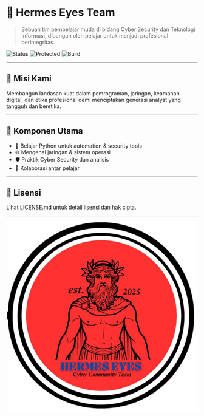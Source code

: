 # 🧿 Hermes Eyes Team

> Sebuah tim pembelajar muda di bidang Cyber Security dan Teknologi Informasi, dibangun oleh pelajar untuk menjadi profesional berintegritas.

![Status](https://img.shields.io/badge/team-Hermes%20Eyes%20Team-blueviolet)
![Protected](https://img.shields.io/badge/license-All%20Rights%20Reserved-red)
![Build](https://img.shields.io/badge/focus-Cyber%20Security-black)

---

## 📌 Misi Kami
Membangun landasan kuat dalam pemrograman, jaringan, keamanan digital, dan etika profesional demi menciptakan generasi analyst yang tangguh dan beretika.

---

## 🚀 Komponen Utama
- 🔐 Belajar Python untuk automation & security tools
- 🌐 Mengenal jaringan & sistem operasi
- 🛡️ Praktik Cyber Security dan analisis
- 🤝 Kolaborasi antar pelajar

---

## 🧾 Lisensi

Lihat [LICENSE.md](./LICENSE.md) untuk detail lisensi dan hak cipta.

---

<p align="center">
  <img src="./assets/1749639551110.png" width="500" alt="Hermes Eyes Team logo">
</p>
